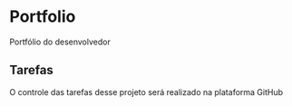 # Portfolio
Portfólio do desenvolvedor 
## Tarefas 

O controle das tarefas desse projeto será realizado na plataforma GitHub
